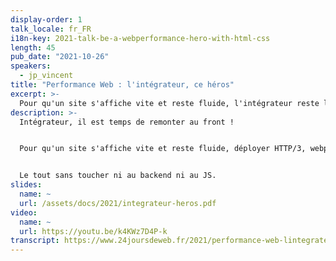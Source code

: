 ```yaml
---
display-order: 1
talk_locale: fr_FR
i18n-key: 2021-talk-be-a-webperformance-hero-with-html-css
length: 45
pub_date: "2021-10-26"
speakers:
  - jp_vincent
title: "Performance Web : l'intégrateur, ce héros"
excerpt: >-
  Pour qu'un site s'affiche vite et reste fluide, l'intégrateur reste le maître d'orchestre. Passons en revue les pièges d'intégrations classiques, puis voyons comment déployer des optimisations.
description: >-
  Intégrateur, il est temps de remonter au front !


  Pour qu'un site s'affiche vite et reste fluide, déployer HTTP/3, webpack et des images compressées ne suffit carrément pas ! L'intégrateur reste le maître d'orchestre de l'affichage dans un navigateur. Passons en revue les pièges d'intégrations classiques comme ce slideshow sur la Home, ces belles polices, les animations, les menus et le responsive, puis voyons comment déployer des optimisations comme le lazy-loading et le critical CSS qui peuvent vite être contre-productives. 


  Le tout sans toucher ni au backend ni au JS.
slides:
  name: ~
  url: /assets/docs/2021/integrateur-heros.pdf
video:
  name: ~
  url: https://youtu.be/k4KWz7D4P-k
transcript: https://www.24joursdeweb.fr/2021/performance-web-lintegrateur-ce-heros/
---
```

